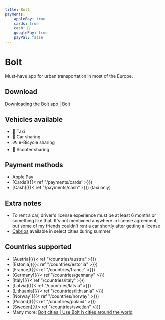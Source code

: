 ```yaml
---
title: Bolt
payments:
    applePay: true
    cards: true
    cash: 🚕
    googlePay: true
    payPal: false
---
```


# Bolt
Must-have app for urban transportation in most of the Europe.

## Download
[Downloading the Bolt app | Bolt](https://bolt.eu/en-lv/support/articles/115003024753/) 

## Vehicles available
- 🚕 Taxi
- 🚙 Car sharing
- 🚲 e-Bicycle sharing 
- 🛴 Scooter sharing

## Payment methods
- Apple Pay
- [Cards]({{< ref "/payments/cards" >}})
- [Cash]({{< ref "/payments/cash" >}}) (taxi only)

## Extra notes
- To rent a car, driver's license experience must be at least 6 months or something like that. It's not mentioned anywhere in license agreement, but some of my friends couldn't rent a car shortly after getting a license
- [Cabrios](https://en.wikipedia.org/wiki/Convertible) available in select cities during summer

## Countries supported
- [Austria]({{< ref "/countries/austria" >}})
- [Estonia]({{< ref "/countries/estonia" >}})
- [France]({{< ref "/countries/france" >}})
- [Germany]({{< ref "/countries/germany" >}})
- [Italy]({{< ref "/countries/italy" >}})
- [Latvia]({{< ref "/countries/latvia" >}})
- [Lithuania]({{< ref "/countries/lithuania" >}})
- [Norway]({{< ref "/countries/norway" >}})
- [Poland]({{< ref "/countries/poland" >}})
- [Sweden]({{< ref "/countries/sweden" >}})
- Many more: [Bolt cities | Use Bolt in cities around the world](https://bolt.eu/en/cities/) 

